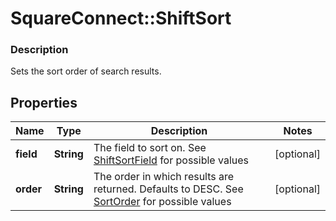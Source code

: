# SquareConnect::ShiftSort

### Description

Sets the sort order of search results.

## Properties
Name | Type | Description | Notes
------------ | ------------- | ------------- | -------------
**field** | **String** | The field to sort on. See [ShiftSortField](#type-shiftsortfield) for possible values | [optional] 
**order** | **String** | The order in which results are returned. Defaults to DESC. See [SortOrder](#type-sortorder) for possible values | [optional] 


